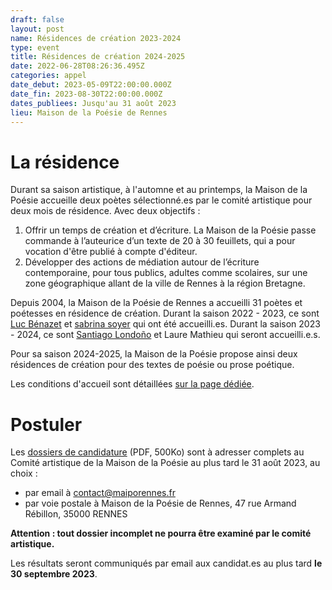 ```yaml
---
draft: false
layout: post
name: Résidences de création 2023-2024
type: event
title: Résidences de création 2024-2025
date: 2022-06-28T08:26:36.495Z
categories: appel
date_debut: 2023-05-09T22:00:00.000Z
date_fin: 2023-08-30T22:00:00.000Z
dates_publiees: Jusqu'au 31 août 2023
lieu: Maison de la Poésie de Rennes
---
```

# La résidence

Durant sa saison artistique, à l'automne et au printemps, la Maison de la Poésie accueille deux poètes sélectionné.es par le comité artistique pour deux mois de résidence. Avec deux objectifs :

1. Offrir un temps de création et d’écriture. La Maison de la Poésie passe commande à l’auteurice d’un texte de 20 à 30 feuillets, qui a pour vocation d'être publié à compte d'éditeur.
2. Développer des actions de médiation autour de l’écriture contemporaine, pour tous publics, adultes comme scolaires, sur une zone géographique allant de la ville de Rennes à la région Bretagne.

Depuis 2004, la Maison de la Poésie de Rennes a accueilli 31 poètes et poétesses en résidence de création. Durant la saison 2022 - 2023, ce sont [Luc Bénazet](https://maiporennes.fr/residence/2022/07/06/r-sidence-dautomne.html) et [sabrina soyer](https://maiporennes.fr/residence/2022/09/03/r-sidence-de-printemps.html) qui ont été accueilli.es. Durant la saison 2023 - 2024, ce sont [Santiago Londoño](https://maiporennes.fr/residence/2023/04/25/r-sidence-dautomne.html) et Laure Mathieu qui seront accueilli.e.s.

Pour sa saison 2024-2025, la Maison de la Poésie propose ainsi deux résidences de création pour des textes de poésie ou prose poétique.

Les conditions d'accueil sont détaillées [sur la page dédiée](https://maiporennes.fr/residences/#section_0).

# Postuler

Les [dossiers de candidature](/imgs/r-sidence-d-criture-dossier-de-candidature.pdf) (PDF, 500Ko) sont à adresser complets au Comité artistique de la Maison de la Poésie au plus tard le 31 août 2023, au choix :

* par email à contact@maiporennes.fr
* par voie postale à Maison de la Poésie de Rennes, 47 rue Armand Rébillon, 35000 RENNES

**Attention : tout dossier incomplet ne pourra être examiné par le comité artistique.**

Les résultats seront communiqués par email aux candidat.es au plus tard **le 30 septembre 2023**.